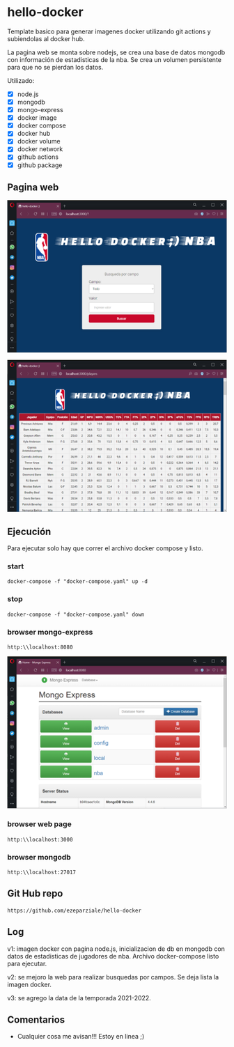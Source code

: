 # hello-docker

Template basico para generar imagenes docker utilizando git actions y subiendolas al docker hub.  

La pagina web se monta sobre nodejs, se crea una base de datos mongodb con información de estadisticas de la nba. Se crea un volumen persistente para que no se pierdan los datos.

Utilizado:

- [X] node.js
- [X] mongodb
- [X] mongo-express
- [X] docker image
- [X] docker compose
- [X] docker hub
- [X] docker volume
- [X] docker network
- [X] github actions
- [X] github package

## Pagina web

![home-img](https://raw.githubusercontent.com/ezeparziale/hello-docker/master/src/public/images/home-page.png)

![data-img](https://raw.githubusercontent.com/ezeparziale/hello-docker/master/src/public/images/data-page.png)

## Ejecución

Para ejecutar solo hay que correr el archivo docker compose y listo.  

### start

```docker
docker-compose -f "docker-compose.yaml" up -d
```

### stop

```docker
docker-compose -f "docker-compose.yaml" down
```

### browser mongo-express

```http
http:\\localhost:8080
```

![data-img](https://raw.githubusercontent.com/ezeparziale/hello-docker/master/src/public/images/mongo-express-page.png)  

### browser web page

```http
http:\\localhost:3000
```

### browser mongodb

```http
http:\\localhost:27017
```

## Git Hub repo
```
https://github.com/ezeparziale/hello-docker
```

## Log

v1: imagen docker con pagina node.js, inicializacion de db en mongodb con datos de estadisticas de jugadores de nba. Archivo docker-compose listo para ejecutar.  

v2: se mejoro la web para realizar busquedas por campos. Se deja lista la imagen docker.  

v3: se agrego la data de la temporada 2021-2022.

## Comentarios

- Cualquier cosa me avisan!!! Estoy en linea ;)

